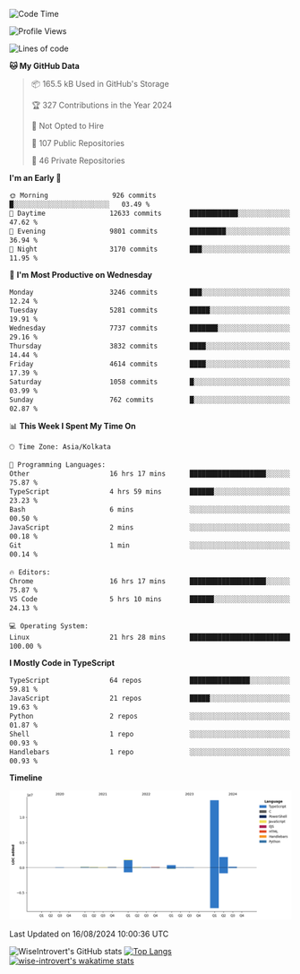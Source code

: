 <!--START_SECTION:waka-->
![Code Time](http://img.shields.io/badge/Code%20Time-1%2C527%20hrs%2058%20mins-blue)

![Profile Views](http://img.shields.io/badge/Profile%20Views-0-blue)

![Lines of code](https://img.shields.io/badge/From%20Hello%20World%20I%27ve%20Written-18.4%20million%20lines%20of%20code-blue)

**🐱 My GitHub Data** 

> 📦 165.5 kB Used in GitHub's Storage 
 > 
> 🏆 327 Contributions in the Year 2024
 > 
> 🚫 Not Opted to Hire
 > 
> 📜 107 Public Repositories 
 > 
> 🔑 46 Private Repositories 
 > 
**I'm an Early 🐤** 

```text
🌞 Morning                926 commits         █░░░░░░░░░░░░░░░░░░░░░░░░   03.49 % 
🌆 Daytime                12633 commits       ████████████░░░░░░░░░░░░░   47.62 % 
🌃 Evening                9801 commits        █████████░░░░░░░░░░░░░░░░   36.94 % 
🌙 Night                  3170 commits        ███░░░░░░░░░░░░░░░░░░░░░░   11.95 % 
```
📅 **I'm Most Productive on Wednesday** 

```text
Monday                   3246 commits        ███░░░░░░░░░░░░░░░░░░░░░░   12.24 % 
Tuesday                  5281 commits        █████░░░░░░░░░░░░░░░░░░░░   19.91 % 
Wednesday                7737 commits        ███████░░░░░░░░░░░░░░░░░░   29.16 % 
Thursday                 3832 commits        ████░░░░░░░░░░░░░░░░░░░░░   14.44 % 
Friday                   4614 commits        ████░░░░░░░░░░░░░░░░░░░░░   17.39 % 
Saturday                 1058 commits        █░░░░░░░░░░░░░░░░░░░░░░░░   03.99 % 
Sunday                   762 commits         █░░░░░░░░░░░░░░░░░░░░░░░░   02.87 % 
```


📊 **This Week I Spent My Time On** 

```text
🕑︎ Time Zone: Asia/Kolkata

💬 Programming Languages: 
Other                    16 hrs 17 mins      ███████████████████░░░░░░   75.87 % 
TypeScript               4 hrs 59 mins       ██████░░░░░░░░░░░░░░░░░░░   23.23 % 
Bash                     6 mins              ░░░░░░░░░░░░░░░░░░░░░░░░░   00.50 % 
JavaScript               2 mins              ░░░░░░░░░░░░░░░░░░░░░░░░░   00.18 % 
Git                      1 min               ░░░░░░░░░░░░░░░░░░░░░░░░░   00.14 % 

🔥 Editors: 
Chrome                   16 hrs 17 mins      ███████████████████░░░░░░   75.87 % 
VS Code                  5 hrs 10 mins       ██████░░░░░░░░░░░░░░░░░░░   24.13 % 

💻 Operating System: 
Linux                    21 hrs 28 mins      █████████████████████████   100.00 % 
```

**I Mostly Code in TypeScript** 

```text
TypeScript               64 repos            ███████████████░░░░░░░░░░   59.81 % 
JavaScript               21 repos            █████░░░░░░░░░░░░░░░░░░░░   19.63 % 
Python                   2 repos             ░░░░░░░░░░░░░░░░░░░░░░░░░   01.87 % 
Shell                    1 repo              ░░░░░░░░░░░░░░░░░░░░░░░░░   00.93 % 
Handlebars               1 repo              ░░░░░░░░░░░░░░░░░░░░░░░░░   00.93 % 
```



**Timeline**

![Lines of Code chart](https://raw.githubusercontent.com/wise-introvert/wise-introvert/master/assets/bar_graph.png)


 Last Updated on 16/08/2024 10:00:36 UTC
<!--END_SECTION:waka-->

![WiseIntrovert's GitHub stats](https://github-readme-stats.vercel.app/api?username=wise-introvert&count_private=true&show_icons=true)
[![Top Langs](https://github-readme-stats.vercel.app/api/top-langs/?username=wise-introvert&langs_count=10)](https://github.com/anuraghazra/github-readme-stats)
[![wise-introvert's wakatime stats](https://github-readme-stats.vercel.app/api/wakatime?username=wiseintrovert)](https://github.com/anuraghazra/github-readme-stats)
